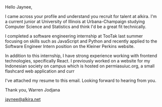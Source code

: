 Hello Jaynee,

I came across your profile and understand you recruit for talent at alkira. I'm a current junior at University of Illinois at Urbana-Champaign studying Computer Science and Statistics and think I'd be a great fit technically. 

I completed a software engineering internship at TooTak last summer focusing on skills such as JavaScript and Python and recently applied to the Software Engineer Intern position on the Kleiner Perkins website.

In addition to this internship, I have strong experience working with frontend technologies, specifically React. I previously worked on a website for my Indonesian society on campus which is hosted on permiasuiuc.org, a small flashcard web application and curr

I've attached my resume to this email. Looking forward to hearing from you.

Thank you, 
Warren Jodjana

jaynee@alkira.net

